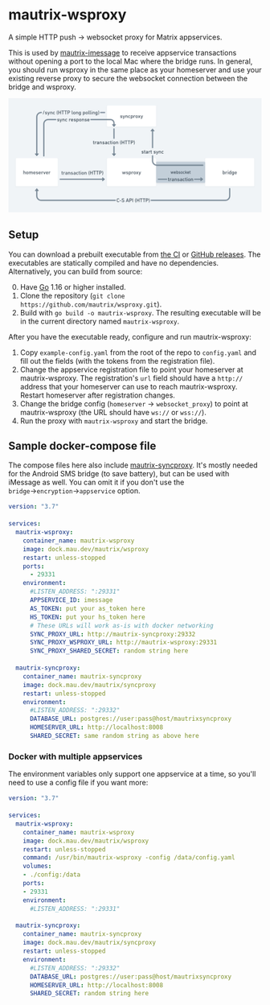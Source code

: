# mautrix-wsproxy
A simple HTTP push -> websocket proxy for Matrix appservices.

This is used by [mautrix-imessage](https://github.com/mautrix/imessage)
to receive appservice transactions without opening a port to the local Mac
where the bridge runs. In general, you should run wsproxy in the same place as
your homeserver and use your existing reverse proxy to secure the websocket
connection between the bridge and wsproxy.

![flowchart](./flowchart.png)

## Setup
You can download a prebuilt executable from [the CI] or [GitHub releases]. The
executables are statically compiled and have no dependencies. Alternatively,
you can build from source:

0. Have [Go](https://golang.org/) 1.16 or higher installed.
1. Clone the repository (`git clone https://github.com/mautrix/wsproxy.git`).
2. Build with `go build -o mautrix-wsproxy`. The resulting executable will be
   in the current directory named `mautrix-wsproxy`.

After you have the executable ready, configure and run mautrix-wsproxy:

1. Copy `example-config.yaml` from the root of the repo to `config.yaml`
   and fill out the fields (with the tokens from the registration file).
2. Change the appservice registration file to point your homeserver at
   mautrix-wsproxy. The registration's `url` field should have a `http://`
   address that your homeserver can use to reach mautrix-wsproxy. Restart
   homeserver after registration changes.
3. Change the bridge config (`homeserver` -> `websocket_proxy`)
   to point at mautrix-wsproxy (the URL should have `ws://` or `wss://`).
4. Run the proxy with `mautrix-wsproxy` and start the bridge.

[the CI]: https://mau.dev/mautrix/wsproxy/-/pipelines
[GitHub releases]: https://github.com/mautrix/wsproxy/releases

## Sample docker-compose file
The compose files here also include [mautrix-syncproxy]. It's mostly needed for
the Android SMS bridge (to save battery), but can be used with iMessage as well.
You can omit it if you don't use the `bridge`→`encryption`→`appservice` option.

[mautrix-syncproxy]: https://github.com/mautrix/syncproxy

```yaml
version: "3.7"

services:
  mautrix-wsproxy:
    container_name: mautrix-wsproxy
    image: dock.mau.dev/mautrix/wsproxy
    restart: unless-stopped
    ports:
      - 29331
    environment:
      #LISTEN_ADDRESS: ":29331"
      APPSERVICE_ID: imessage
      AS_TOKEN: put your as_token here
      HS_TOKEN: put your hs_token here
      # These URLs will work as-is with docker networking
      SYNC_PROXY_URL: http://mautrix-syncproxy:29332
      SYNC_PROXY_WSPROXY_URL: http://mautrix-wsproxy:29331
      SYNC_PROXY_SHARED_SECRET: random string here

  mautrix-syncproxy:
    container_name: mautrix-syncproxy
    image: dock.mau.dev/mautrix/syncproxy
    restart: unless-stopped
    environment:
      #LISTEN_ADDRESS: ":29332"
      DATABASE_URL: postgres://user:pass@host/mautrixsyncproxy
      HOMESERVER_URL: http://localhost:8008
      SHARED_SECRET: same random string as above here
```

### Docker with multiple appservices
The environment variables only support one appservice at a time, so you'll need
to use a config file if you want more:

```yaml
version: "3.7"

services:
  mautrix-wsproxy:
    container_name: mautrix-wsproxy
    image: dock.mau.dev/mautrix/wsproxy
    restart: unless-stopped
    command: /usr/bin/mautrix-wsproxy -config /data/config.yaml
    volumes:
    - ./config:/data
    ports:
    - 29331
    environment:
      #LISTEN_ADDRESS: ":29331"

  mautrix-syncproxy:
    container_name: mautrix-syncproxy
    image: dock.mau.dev/mautrix/syncproxy
    restart: unless-stopped
    environment:
      #LISTEN_ADDRESS: ":29332"
      DATABASE_URL: postgres://user:pass@host/mautrixsyncproxy
      HOMESERVER_URL: http://localhost:8008
      SHARED_SECRET: random string here
```
